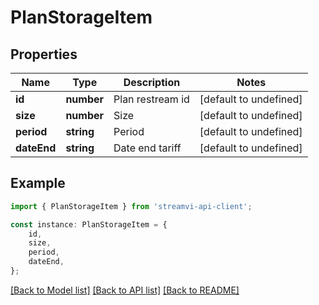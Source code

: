 # PlanStorageItem


## Properties

Name | Type | Description | Notes
------------ | ------------- | ------------- | -------------
**id** | **number** | Plan restream id | [default to undefined]
**size** | **number** | Size | [default to undefined]
**period** | **string** | Period | [default to undefined]
**dateEnd** | **string** | Date end tariff | [default to undefined]

## Example

```typescript
import { PlanStorageItem } from 'streamvi-api-client';

const instance: PlanStorageItem = {
    id,
    size,
    period,
    dateEnd,
};
```

[[Back to Model list]](../README.md#documentation-for-models) [[Back to API list]](../README.md#documentation-for-api-endpoints) [[Back to README]](../README.md)
